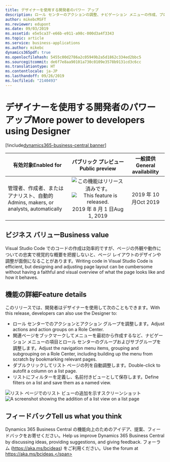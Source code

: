 ```yaml
---
title: デザイナーを使用する開発者のパワー アップ
description: ロール センターのアクションの調整、ナビゲーション メニューの作成、プロファイルのカスタマイズにより、デザイナーの機能を強化します。
author: mikebcMSFT
ms.reviewer: edupont
ms.date: 09/03/2019
ms.assetid: e5e5ca37-e66b-e911-a98c-000d3a4f3343
ms.topic: article
ms.service: business-applications
ms.author: mikebc
dynamics365pdf: true
ms.openlocfilehash: 5455c00d2786a2c05949b2a5d1862c334ed2bbc5
ms.sourcegitcommit: de6f7e8aa90101a730c0109e3578b9131cd3c6cc
ms.translationtype: HT
ms.contentlocale: ja-JP
ms.lasthandoff: 09/26/2019
ms.locfileid: "2140493"
---
```

# <a name="more-power-to-developers-using-designer"></a><span data-ttu-id="63f08-103">デザイナーを使用する開発者のパワー アップ</span><span class="sxs-lookup"><span data-stu-id="63f08-103">More power to developers using Designer</span></span>
[!include[dynamics365-business-central banner](../includes/dynamics365-business-central.md)]

| <span data-ttu-id="63f08-104">有効対象</span><span class="sxs-lookup"><span data-stu-id="63f08-104">Enabled for</span></span>    |  <span data-ttu-id="63f08-105">パブリック プレビュー</span><span class="sxs-lookup"><span data-stu-id="63f08-105">Public preview</span></span> | <span data-ttu-id="63f08-106">一般提供</span><span class="sxs-lookup"><span data-stu-id="63f08-106">General availability</span></span> | 
| ---------- | :----------: |:----------: |
|<span data-ttu-id="63f08-107">管理者、作成者、またはアナリスト、自動的</span><span class="sxs-lookup"><span data-stu-id="63f08-107">Admins, makers, or analysts, automatically</span></span>|<span data-ttu-id="63f08-108">![この機能はリリース済みです。](/dynamics365-release-plan/media/green-checkmark.png "この機能はリリース済みです。")</span><span class="sxs-lookup"><span data-stu-id="63f08-108">![This feature is released.](/dynamics365-release-plan/media/green-checkmark.png "This feature is released.")</span></span> <span data-ttu-id="63f08-109">2019 年 8 月 1 日</span><span class="sxs-lookup"><span data-stu-id="63f08-109">Aug 1, 2019</span></span>| <span data-ttu-id="63f08-110">2019 年 10 月</span><span class="sxs-lookup"><span data-stu-id="63f08-110">Oct 2019</span></span>|


## <a name="business-value"></a><span data-ttu-id="63f08-111">ビジネス バリュー</span><span class="sxs-lookup"><span data-stu-id="63f08-111">Business value</span></span>
<!-- bv start -->
<span data-ttu-id="63f08-112">Visual Studio Code でのコードの作成は効率的ですが、ページの外観や動作についての忠実で視覚的な概要を把握しないと、ページ レイアウトのデザインや調整が面倒になることがあります。</span><span class="sxs-lookup"><span data-stu-id="63f08-112">Writing code in Visual Studio Code is efficient, but designing and adjusting page layout can be cumbersome without having a faithful and visual overview of what the page looks like and how it behaves.</span></span>
<!-- bv end -->



## <a name="feature-details"></a><span data-ttu-id="63f08-113">機能の詳細</span><span class="sxs-lookup"><span data-stu-id="63f08-113">Feature details</span></span>
<!--feature detail start -->
<span data-ttu-id="63f08-114">このリリースでは、開発者はデザイナーを使用して次のこともできます。</span><span class="sxs-lookup"><span data-stu-id="63f08-114">With this release, developers can also use the Designer to:</span></span>

 - <span data-ttu-id="63f08-115">ロール センターでのアクションとアクション グループを調整します。</span><span class="sxs-lookup"><span data-stu-id="63f08-115">Adjust actions and action groups on a Role Center.</span></span>
 - <span data-ttu-id="63f08-116">関連ページをブックマークしてメニューを最初から作成するなど、ナビゲーション メニューの項目とロール センターのグループおよびサブグループを調整します。</span><span class="sxs-lookup"><span data-stu-id="63f08-116">Adjust the navigation menu items, grouping and subgrouping on a Role Center, including building up the menu from scratch by bookmarking relevant pages.</span></span>
 - <span data-ttu-id="63f08-117">ダブルクリックしてリスト ページの列を自動調整します。</span><span class="sxs-lookup"><span data-stu-id="63f08-117">Double-click to autofit a column on a list page.</span></span>
 - <span data-ttu-id="63f08-118">リストにフィルターを定義し、名前付きビューとして保存します。</span><span class="sxs-lookup"><span data-stu-id="63f08-118">Define filters on a list and save them as a named view.</span></span>
 
<span data-ttu-id="63f08-119">![リスト ページでのリスト ビューの追加を示すスクリーンショット](media/designer-3000x2000.png "リスト ページでのリスト ビューの追加を示すスクリーンショット")</span><span class="sxs-lookup"><span data-stu-id="63f08-119">![A screenshot showing the addition of a list view on a list page](media/designer-3000x2000.png "A screenshot showing the addition of a list view on a list page")</span></span> 
 
<!--feature detail end -->

<!-- Picture 1 -->







## <a name="tell-us-what-you-think"></a><span data-ttu-id="63f08-120">フィードバック</span><span class="sxs-lookup"><span data-stu-id="63f08-120">Tell us what you think</span></span>
<span data-ttu-id="63f08-121">Dynamics 365 Business Central の機能向上のためのアイデア、提案、フィードバックをお寄せください。</span><span class="sxs-lookup"><span data-stu-id="63f08-121">Help us improve Dynamics 365 Business Central by discussing ideas, providing suggestions, and giving feedback.</span></span> <span data-ttu-id="63f08-122">フォーラム (https://aka.ms/bcideas) をご利用ください。</span><span class="sxs-lookup"><span data-stu-id="63f08-122">Use the forum at https://aka.ms/bcideas.</span></span>



